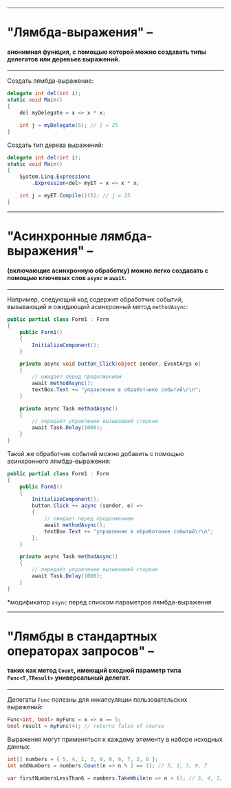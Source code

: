 ﻿___________________________________________________________________________________________

# "Лямбда-выражения" – 
#### анонимная функция, с помощью которой можно создавать типы делегатов или деревьев выражений. ####
___________________________________________________________________________________________

Создать лямбда-выражение:
```c#
delegate int del(int i);
static void Main()
{
    del myDelegate = x => x * x;

    int j = myDelegate(5); // j = 25
}
```

Создать тип дерева выражений:
```c#
delegate int del(int i);
static void Main()
{
    System.Linq.Expressions
        .Expression<del> myET = x => x * x;

    int j = myET.Compile()(5); // j = 25
}
```
___________________________________________________________________________________________

# "Асинхронные лямбда-выражения" – 
#### (включающие асинхронную обработку) можно легко создавать с помощью ключевых слов ```async``` и ```await```. ####
___________________________________________________________________________________________

Например, следующий код содержит обработчик событий, вызывающий и ожидающий асинхронный
метод ```methodAsync```:
```c#
public partial class Form1 : Form
{
    public Form1()
    {
        InitializeComponent();
    }

    private async void button_Click(object sender, EventArgs e)
    {
        // ожидает перед продолжением
        await methodAsync();
        textBox.Text += "управление в обработчике событий\r\n";
    }

    private async Task methodAsync()
    {
        // передаёт управление вызывавшей стороне
        await Task.Delay(1000);
    }
}
```

Такой же обработчик событий можно добавить с помощью асинхронного лямбда-выражения:
```c#
public partial class Form1 : Form
{
    public Form1()
    {
        InitializeComponent();
        button.Click += async (sender, e) =>
        {
            // ожидает перед продолжением
            await methodAsync();
            textBox.Text += "управление в обработчике событий\r\n";
        };
    }

    private async Task methodAsync()
    {
        // передаёт управление вызывавшей стороне
        await Task.Delay(1000);
    }
}
```
*модификатор ```async``` перед списком параметров лямбда-выражения
___________________________________________________________________________________________
# "Лямбды в стандартных операторах запросов" – 
#### таких как метод ```Count```, имеющий входной параметр типа ```Func<T,TResult>``` универсальный делегат. ####
___________________________________________________________________________________________

Делегаты ```Func``` полезны для инкапсуляции пользовательских выражений:
```c#
Func<int, bool> myFunc = x => x == 5;
bool result = myFunc(4); // returns false of course
```
Выражения могут применяться к каждому элементу в наборе исходных данных:
```c#
int[] numbers = { 5, 4, 1, 3, 9, 8, 6, 7, 2, 0 };
int oddNumbers = numbers.Count(n => n % 2 == 1); // 5, 1, 3, 9, 7
```

```c#
var firstNumbersLessThan6 = numbers.TakeWhile(n => n < 6); // 5, 4, 1, 3
```

